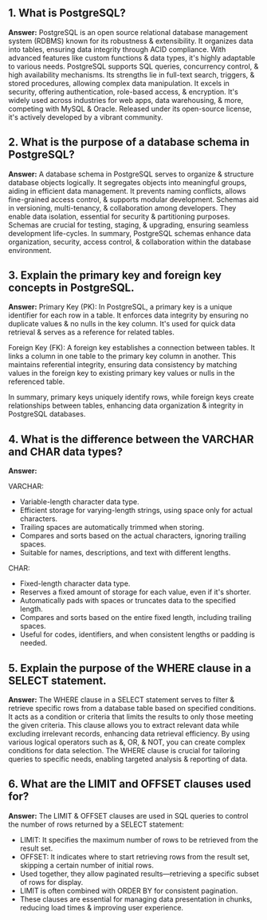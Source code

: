 ## 1. What is PostgreSQL?

**Answer:** PostgreSQL is an open source relational database management system (RDBMS) known for its robustness & extensibility. It organizes data into tables, ensuring data integrity through ACID compliance. With advanced features like custom functions & data types, it's highly adaptable to various needs. PostgreSQL supports SQL queries, concurrency control, & high availability mechanisms. Its strengths lie in full-text search, triggers, & stored procedures, allowing complex data manipulation. It excels in security, offering authentication, role-based access, & encryption. It's widely used across industries for web apps, data warehousing, & more, competing with MySQL & Oracle. Released under its open-source license, it's actively developed by a vibrant community.

## 2. What is the purpose of a database schema in PostgreSQL?

**Answer:** A database schema in PostgreSQL serves to organize & structure database objects logically. It segregates objects into meaningful groups, aiding in efficient data management. It prevents naming conflicts, allows fine-grained access control, & supports modular development. Schemas aid in versioning, multi-tenancy, & collaboration among developers. They enable data isolation, essential for security & partitioning purposes. Schemas are crucial for testing, staging, & upgrading, ensuring seamless development life-cycles. In summary, PostgreSQL schemas enhance data organization, security, access control, & collaboration within the database environment.

## 3. Explain the primary key and foreign key concepts in PostgreSQL.

**Answer:** Primary Key (PK): In PostgreSQL, a primary key is a unique identifier for each row in a table. It enforces data integrity by ensuring no duplicate values & no nulls in the key column. It's used for quick data retrieval & serves as a reference for related tables.

Foreign Key (FK): A foreign key establishes a connection between tables. It links a column in one table to the primary key column in another. This maintains referential integrity, ensuring data consistency by matching values in the foreign key to existing primary key values or nulls in the referenced table.

In summary, primary keys uniquely identify rows, while foreign keys create relationships between tables, enhancing data organization & integrity in PostgreSQL databases.

## 4. What is the difference between the VARCHAR and CHAR data types?

**Answer:**

VARCHAR:

- Variable-length character data type.
- Efficient storage for varying-length strings, using space only for actual characters.
- Trailing spaces are automatically trimmed when storing.
- Compares and sorts based on the actual characters, ignoring trailing spaces.
- Suitable for names, descriptions, and text with different lengths.

CHAR:

- Fixed-length character data type.
- Reserves a fixed amount of storage for each value, even if it's shorter.
- Automatically pads with spaces or truncates data to the specified length.
- Compares and sorts based on the entire fixed length, including trailing spaces.
- Useful for codes, identifiers, and when consistent lengths or padding is needed.

## 5. Explain the purpose of the WHERE clause in a SELECT statement.

**Answer:** The WHERE clause in a SELECT statement serves to filter & retrieve specific rows from a database table based on specified conditions. It acts as a condition or criteria that limits the results to only those meeting the given criteria. This clause allows you to extract relevant data while excluding irrelevant records, enhancing data retrieval efficiency. By using various logical operators such as &, OR, & NOT, you can create complex conditions for data selection. The WHERE clause is crucial for tailoring queries to specific needs, enabling targeted analysis & reporting of data.

## 6. What are the LIMIT and OFFSET clauses used for?

**Answer:**
The LIMIT & OFFSET clauses are used in SQL queries to control the number of rows returned by a SELECT statement:

- LIMIT: It specifies the maximum number of rows to be retrieved from the result set.
- OFFSET: It indicates where to start retrieving rows from the result set, skipping a certain number of initial rows.
- Used together, they allow paginated results—retrieving a specific subset of rows for display.
- LIMIT is often combined with ORDER BY for consistent pagination.
- These clauses are essential for managing data presentation in chunks, reducing load times & improving user experience.
